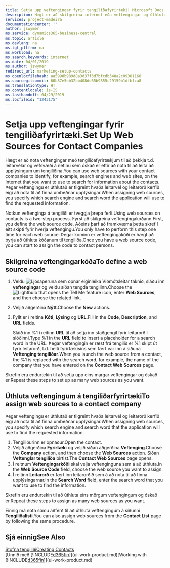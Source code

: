 ```yaml
---
title: Setja upp veftengingar fyrir tengiliðafyrirtæki| Microsoft Docs
description: Hægt er að skilgreina internet eða veftengingar og úthluta þeim til tengiliðafyrirtækja til að auðvelda þér að ákveða hvernig þú vilt leita að upplýsingum um tengiliði þína.
services: project-madeira
documentationcenter: ''
author: jswymer
ms.service: dynamics365-business-central
ms.topic: article
ms.devlang: na
ms.tgt_pltfrm: na
ms.workload: na
ms.search.keywords: internet
ms.date: 04/01/2019
ms.author: jswymer
redirect_url: marketing-setup-contacts
ms.openlocfilehash: aa5998b989d8a3d37f3d7bfcdb348a2c09381168
ms.sourcegitcommit: 60b87e5eb32bb408dd65b9855c29159b1dfbfca8
ms.translationtype: HT
ms.contentlocale: is-IS
ms.lasthandoff: 04/29/2019
ms.locfileid: "1243175"
---
```

# <a name="set-up-web-sources-for-contact-companies"></a><span data-ttu-id="81b78-103">Setja upp veftengingar fyrir tengiliðafyrirtæki.</span><span class="sxs-lookup"><span data-stu-id="81b78-103">Set Up Web Sources for Contact Companies</span></span>
<span data-ttu-id="81b78-104">Hægt er að nota veftengingar með tengiliðafyrirtækjum til að þekkja t.d. leitarvélar og vefsvæði á netinu sem óskað er eftir að nota til að leita að upplýsingum um tengiliðina.</span><span class="sxs-lookup"><span data-stu-id="81b78-104">You can use web sources with your contact companies to identify, for example, search engines and web sites, on the Internet that you want to use to search for information about the contacts.</span></span> <span data-ttu-id="81b78-105">Þegar veftengingu er úthlutað er tilgreint hvaða leitarvél og leitarorð kerfið eigi að nota til að finna umbeðnar upplýsingar.</span><span class="sxs-lookup"><span data-stu-id="81b78-105">When assigning web sources, you specify which search engine and search word the application will use to find the requested information.</span></span>

<span data-ttu-id="81b78-106">Notkun veftenginga á tengiliði er tveggja þrepa ferli.</span><span class="sxs-lookup"><span data-stu-id="81b78-106">Using web sources on contacts is a two-step process.</span></span> <span data-ttu-id="81b78-107">Fyrst að skilgreina veftengingakóðann.</span><span class="sxs-lookup"><span data-stu-id="81b78-107">First, you define the web source code.</span></span> <span data-ttu-id="81b78-108">Aðeins þarf að framkvæma þetta skref í eitt skipti fyrir hverja veftengingu.</span><span class="sxs-lookup"><span data-stu-id="81b78-108">You only have to perform this step one time for each web source.</span></span> <span data-ttu-id="81b78-109">Þegar kominn er veftengingakóði er hægt að byrja að úthluta kóðanum til tengiliða.</span><span class="sxs-lookup"><span data-stu-id="81b78-109">Once you have a web source code, you can start to assign the code to contact persons.</span></span>

## <a name="to-define-a-web-source-code"></a><span data-ttu-id="81b78-110">Skilgreina veftengingarkóða</span><span class="sxs-lookup"><span data-stu-id="81b78-110">To define a web source code</span></span>
1. <span data-ttu-id="81b78-111">Veldu ![Ljósaperuna sem opnar eiginleika Viðmótsleitar](media/ui-search/search_small.png "Segðu mér hvað þú vilt gera") táknið, sláðu inn **veftengingar** og veldu síðan tengda tengilinn.</span><span class="sxs-lookup"><span data-stu-id="81b78-111">Choose the ![Lightbulb that opens the Tell Me feature](media/ui-search/search_small.png "Tell me what you want to do") icon, enter **Web Sources**, and then choose the related link.</span></span>
2. <span data-ttu-id="81b78-112">Veljið aðgerðina **Nýtt**.</span><span class="sxs-lookup"><span data-stu-id="81b78-112">Choose the **New** actions.</span></span>
3. <span data-ttu-id="81b78-113">Fyllt er í reitina **Kóti**, **Lýsing** og **URL**.</span><span class="sxs-lookup"><span data-stu-id="81b78-113">Fill in the **Code**, **Description**, and **URL** fields.</span></span>

    <span data-ttu-id="81b78-114">Sláið inn %1 í reitinn **URL** til að setja inn staðgengil fyrir leitarorð í slóðinni.</span><span class="sxs-lookup"><span data-stu-id="81b78-114">Type %1 in the **URL** field to insert a placeholder for a search word in the URL.</span></span> <span data-ttu-id="81b78-115">Þegar veftengingin er ræst frá tengilið er %1 skipt út fyrir leitarorð, t.d. heiti fyrirtækisins sem fært var inn á síðuna **Veftenging tengiliðar**.</span><span class="sxs-lookup"><span data-stu-id="81b78-115">When you launch the web source from a contact, the %1 is replaced with the search word, for example, the name of the company that you have entered on the **Contact Web Sources** page.</span></span>

<span data-ttu-id="81b78-116">Skrefin eru endurtekin til að setja upp eins margar veftengingar og óskað er.</span><span class="sxs-lookup"><span data-stu-id="81b78-116">Repeat these steps to set up as many web sources as you want.</span></span>

## <a name="to-assign-web-sources-to-a-contact-company"></a><span data-ttu-id="81b78-117">Úthluta veftengingum á tengiliðarfyrirtæki</span><span class="sxs-lookup"><span data-stu-id="81b78-117">To assign web sources to a contact company</span></span>
<span data-ttu-id="81b78-118">Þegar veftengingu er úthlutað er tilgreint hvaða leitarvél og leitarorð kerfið eigi að nota til að finna umbeðnar upplýsingar.</span><span class="sxs-lookup"><span data-stu-id="81b78-118">When assigning web sources, you specify which search engine and search word that the application will use to find the requested information.</span></span>

1. <span data-ttu-id="81b78-119">Tengiliðurinn er opnaður.</span><span class="sxs-lookup"><span data-stu-id="81b78-119">Open the contact.</span></span>
2. <span data-ttu-id="81b78-120">Veljið aðgerðina **Fyrirtæki** og veljið síðan aðgerðina **Veftenging**.</span><span class="sxs-lookup"><span data-stu-id="81b78-120">Choose the **Company** action, and then choose the **Web Sources** action.</span></span> <span data-ttu-id="81b78-121">Síðan **Veftenglar tengiliða** birtist.</span><span class="sxs-lookup"><span data-stu-id="81b78-121">The **Contact Web Sources** page opens.</span></span>
3. <span data-ttu-id="81b78-122">Í reitnum **Veftengingarkóði** skal velja veftenginguna sem á að úthluta.</span><span class="sxs-lookup"><span data-stu-id="81b78-122">In the **Web Source Code** field, choose the web source you want to assign.</span></span>
4. <span data-ttu-id="81b78-123">Í reitinn **Leitarorð** er fært inn leitarorðið sem á að nota til að finna upplýsingarnar.</span><span class="sxs-lookup"><span data-stu-id="81b78-123">In the **Search Word** field, enter the search word that you want to use to find the information.</span></span>

<span data-ttu-id="81b78-124">Skrefin eru endurtekin til að úthluta eins mörgum veftengingum og óskað er.</span><span class="sxs-lookup"><span data-stu-id="81b78-124">Repeat these steps to assign as many web sources as you want.</span></span>

<span data-ttu-id="81b78-125">Einnig má nota sömu aðferð til að úthluta veftengingum á síðunni **Tengiliðalisti**.</span><span class="sxs-lookup"><span data-stu-id="81b78-125">You can also assign web sources from the **Contact List** page by following the same procedure.</span></span>

## <a name="see-also"></a><span data-ttu-id="81b78-126">Sjá einnig</span><span class="sxs-lookup"><span data-stu-id="81b78-126">See Also</span></span>
[<span data-ttu-id="81b78-127">Stofna tengiliði</span><span class="sxs-lookup"><span data-stu-id="81b78-127">Creating Contacts</span></span>](marketing-create-contact-companies.md)  
<span data-ttu-id="81b78-128">[Unnið með [!INCLUDE[d365fin](includes/d365fin_md.md)]](ui-work-product.md)</span><span class="sxs-lookup"><span data-stu-id="81b78-128">[Working with [!INCLUDE[d365fin](includes/d365fin_md.md)]](ui-work-product.md)</span></span>
